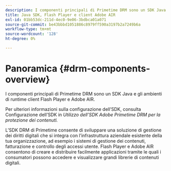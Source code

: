 ```yaml
---
description: I componenti principali di Primetime DRM sono un SDK Java e gli ambienti di runtime client Flash Player e Adobe AIR.
title: Java SDK, Flash Player e client Adobe AIR
exl-id: 01bb53dc-211d-4ec0-9e06-3bdbca01a071
source-git-commit: be43bbbd1051886c8979ff590a3197b2a7249b6a
workflow-type: tm+mt
source-wordcount: '128'
ht-degree: 0%

---
```


# Panoramica {#drm-components-overview}

I componenti principali di Primetime DRM sono un SDK Java e gli ambienti di runtime client Flash Player e Adobe AIR.

Per ulteriori informazioni sulla configurazione dell’SDK, consulta Configurazione dell’SDK in *Utilizzo dell’SDK Adobe Primetime DRM per la protezione dei contenuti.*

L’SDK DRM di Primetime consente di sviluppare una soluzione di gestione dei diritti digitali che si integra con l’infrastruttura aziendale esistente della tua organizzazione, ad esempio i sistemi di gestione dei contenuti, fatturazione e controllo degli accessi utente. Flash Player e Adobe AIR consentono di creare e distribuire facilmente applicazioni tramite le quali i consumatori possono accedere e visualizzare grandi librerie di contenuti digitali.
